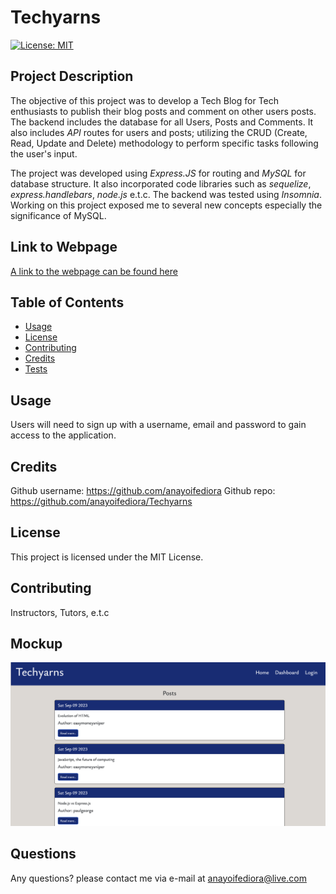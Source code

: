 # Techyarns

[![License: MIT](https://img.shields.io/badge/License-MIT-yellow.svg)](https://opensource.org/licenses/MIT)
## Project Description
The objective of this project was to develop a Tech Blog for Tech enthusiasts to publish their blog posts and comment on other users posts. The backend includes the database for all Users, Posts and Comments. It also includes *API* routes for users and posts; utilizing the CRUD (Create, Read, Update and Delete) methodology to perform specific tasks following the user's input.  

The project was developed using *Express.JS* for routing and *MySQL* for database structure. It also incorporated code libraries such as *sequelize*, *express.handlebars*, *node.js* e.t.c. The backend was tested using *Insomnia*. Working on this project exposed me to several new concepts especially the significance of MySQL.
## Link to Webpage
[A link to the webpage can be found here](https://still-ocean-21890-aa6ab0625c16.herokuapp.com/)
## Table of Contents

- [Usage](#usage)
- [License](#license)
- [Contributing](#contributing)
- [Credits](#credits)
- [Tests](#tests)


## Usage
Users will need to sign up with a username, email and password to gain access to the application.

## Credits
Github username: https://github.com/anayoifediora
Github repo: https://github.com/anayoifediora/Techyarns

## License
This project is licensed under the MIT License.
## Contributing
Instructors, Tutors, e.t.c
## Mockup
![Homepage](./public/Assets/Screenshot%202023-09-11%20at%2012.13.19%20am.png)
## Questions
Any questions? please contact me via e-mail at anayoifediora@live.com